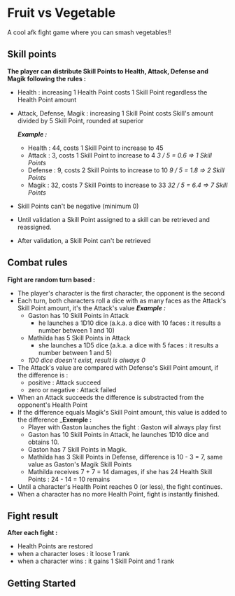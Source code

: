 # Fruit vs Vegetable

A cool afk fight game where you can smash vegetables!! 

## Skill points

**The player can distribute Skill Points to Health, Attack, Defense and Magik following the rules :**
- Health : increasing 1 Health Point costs 1 Skill Point regardless the Health Point amount

- Attack, Defense, Magik : increasing 1 Skill Point costs Skill's amount divided by 5 Skill Point, rounded at superior

    _**Example :**_ 

    - Health : 44, costs 1 Skill Point to increase to 45
    - Attack : 3, costs 1 Skill Point to increase to 4 
        _3 / 5 = 0.6 => 1 Skill Points_
    - Defense : 9, costs 2 Skill Points to increase to 10
        _9 / 5 = 1.8 => 2 Skill Points_
    - Magik : 32, costs 7 Skill Points to increase to 33
        _32 / 5 = 6.4 => 7 Skill Points_

- Skill Points can't be negative (minimum 0)
- Until validation a Skill Point assigned to a skill can be retrieved and reassigned.
- After validation, a Skill Point can't be retrieved

## Combat rules

**Fight are random turn based :**
- The player's character is the first character, the opponent is the second
- Each turn, both characters roll a dice with as many faces as the Attack's Skill Point amount, it's the Attack's value
    _**Example :**_
    - Gaston has 10 Skill Points in Attack
        - he launches a 1D10 dice (a.k.a. a dice with 10 faces : it results a number between 1 and 10)
    - Mathilda has 5 Skill Points in Attack
        - she launches a 1D5 dice (a.k.a. a dice with 5 faces : it results a number between 1 and 5)
    - _1D0 dice doesn't exist, result is always 0_
- The Attack's value are compared with Defense's Skill Point amount, if the difference is :
    - positive : Attack succeed
    - zero or negative : Attack failed
- When an Attack succeeds the difference is substracted from the opponent's Health Point
- If the difference equals Magik's Skill Point amount, this value is added to the difference
    _**Exemple :**
    - Player with Gaston launches the fight : Gaston will always play first
    - Gaston has 10 Skill Points in Attack, he launches 1D10 dice and obtains 10.
    - Gaston has 7 Skill Points in Magik.
    - Mathilda has 3 Skill Points in Defense, difference is 10 - 3 = 7, same value as Gaston's Magik Skill Points
    - Mathilda receives 7 + 7 = 14 damages, if she has 24 Health Skill Points : 24 - 14 = 10 remains
- Until a character's Health Point reaches 0 (or less), the fight continues.
- When a character has no more Health Point, fight is instantly finished.

## Fight result

**After each fight :**
- Health Points are restored
- when a character loses : it loose 1 rank
- when a character wins : it gains 1 Skill Point and 1 rank

## Getting Started

